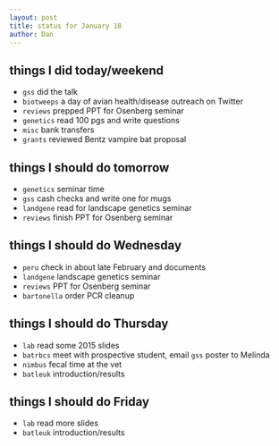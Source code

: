```yaml
---
layout: post
title: status for January 18
author: Dan
---
```


## things I did today/weekend
* `gss` did the talk
* `biotweeps` a day of avian health/disease outreach on Twitter
* `reviews` prepped PPT for Osenberg seminar
* `genetics` read 100 pgs and write questions
* `misc` bank transfers
* `grants` reviewed Bentz vampire bat proposal

## things I should do tomorrow
* `genetics` seminar time
* `gss` cash checks and write one for mugs
* `landgene` read for landscape genetics seminar
* `reviews` finish PPT for Osenberg seminar

## things I should do Wednesday
* `peru` check in about late February and documents
* `landgene` landscape genetics seminar
* `reviews` PPT for Osenberg seminar
* `bartonella` order PCR cleanup

## things I should do Thursday
* `lab` read some 2015 slides
* `batrbcs` meet with prospective student, email `gss` poster to Melinda
* `nimbus` fecal time at the vet
* `batleuk` introduction/results

## things I should do Friday
* `lab` read more slides
* `batleuk` introduction/results

<i class='fa fa-code' style='color:pink'> </i>
